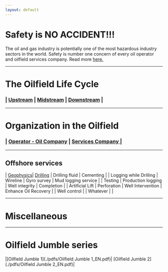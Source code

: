 ```yaml
---
layout: default
---
```


# Safety is NO ACCIDENT!!!

The oil and gas industry is potentially one of the most hazardous industry sectors in the world. Safety is number one concern of every oil operator and oilfield services company. Read more [here.](./safety.html)

* * *

# The Oilfield Life Cycle

### | [Upstream](./upstream.html)		| [Midstream](./midstream.html)		| [Downstream](./downstream.html)	|

* * *

# Organization in the Oilfield

### | [Operator - Oil Company](./operator.html) | [Services Company ](./service.html) |

* * *

## Offshore services

| [Geophysics](./geophysics.html)| [Drilling](./Drilling.htlm) | Drilling fluid | Cementing |
| Logging while Drilling | Wireline | Gyro survey | Mud logging service |
| Testing | Production logging | Well integrity | Completion |
| Artificial Lift | Perforation | Well Intervention | Enhance Oil Recovery |
| Well control | | Whatever              |                    |

* * *

# Miscellaneous

* * *

# Oilfield Jumble series

|[Oilfield Jumble 1](./pdfs/Oilfield Jumble 1_EN.pdf)| [Oilfield Jumble 2](./pdfs/Oilfield Jumble 2_EN.pdf)|